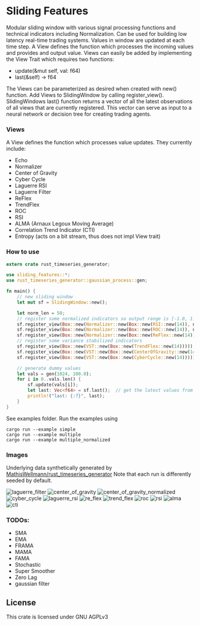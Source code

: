 # Sliding Features
Modular sliding window with various signal processing functions and technical indicators including Normalization. Can be used for building low latency real-time trading systems. Values in window are updated at each time step. A View defines the function which processes the incoming values and provides and output value. Views can easily be added by implementing the View Trait which requires two functions:
- update(&mut self, val: f64)
- last(&self) -> f64

The Views can be parameterized as desired when created with new() function.
Add Views to SlidingWindow by calling register_view().
SlidingWindows last() function returns a vector of all the latest observations of all views that are currently registered. This vector can serve as input to a neural network or decision tree for creating trading agents.


### Views
A View defines the function which processes value updates. They currently include:
- Echo
- Normalizer
- Center of Gravity
- Cyber Cycle
- Laguerre RSI
- Laguerre Filter
- ReFlex
- TrendFlex
- ROC
- RSI
- ALMA (Arnaux Legoux Moving Average)
- Correlation Trend Indicator (CTI)
- Entropy (acts on a bit stream, thus does not impl View trait)

### How to use
```rust
extern crate rust_timeseries_generator;

use sliding_features::*;
use rust_timeseries_generator::gaussian_process::gen;

fn main() {
    // new sliding window
    let mut sf = SlidingWindow::new();

    let norm_len = 50;
    // register some normalized indicators so output range is [-1.0, 1.0] 
    sf.register_view(Box::new(Normalizer::new(Box::new(RSI::new(14)), norm_len)));
    sf.register_view(Box::new(Normalizer::new(Box::new(ROC::new(14)), norm_len)));
    sf.register_view(Box::new(Normalizer::new(Box::new(ReFlex::new(14)), norm_len)));
    // register some variance stabilized indicators
    sf.register_view(Box::new(VST::new(Box::new(TrendFlex::new(14)))));
    sf.register_view(Box::new(VST::new(Box::new(CenterOfGravity::new(14)))));
    sf.register_view(Box::new(VST::new(Box::new(CyberCycle::new(14)))));

    // generate dummy values
    let vals = gen(1024, 100.0);
    for i in 0..vals.len() {
        sf.update(vals[i]);
        let last: Vec<f64> = sf.last();  // get the latest values from sliding window
        println!("last: {:?}", last);
    }
}
```

See examples folder.
Run the examples using
```
cargo run --example simple
cargo run --example multiple
cargo run --example multiple_normalized
```

### Images
Underlying data synthetically generated by [MathisWellmann/rust_timeseries_generator](https://www.github.com/MathisWellmann/rust_timeseries_generator)
Note that each run is differently seeded by default.

![laguerre_filter](img/laguerre_filter.png)
![center_of_gravity](img/center_of_gravity.png)
![center_of_gravity_normalized](img/center_of_gravity_normalized.png)
![cyber_cycle](img/cyber_cycle.png)
![laguerre_rsi](img/laguerre_rsi.png)
![re_flex](img/re_flex.png)
![trend_flex](img/trend_flex.png)
![roc](img/roc.png)
![rsi](img/rsi.png)
![alma](img/alma.png)
![cti](img/plot_correlation_trend_indicator_cti.png)

### TODOs:
- SMA
- EMA
- FRAMA
- MAMA
- FAMA
- Stochastic
- Super Smoother
- Zero Lag
- gaussian filter

## License
This crate is licensed under GNU AGPLv3

